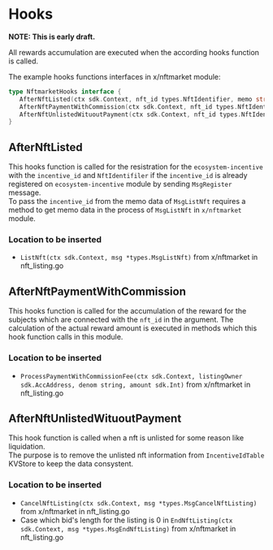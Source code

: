 # Hooks

**NOTE: This is early draft.**

All rewards accumulation are executed when the according hooks function is called.   

The example hooks functions interfaces in x/nftmarket module:

```go
type NftmarketHooks interface {
   AfterNftListed(ctx sdk.Context, nft_id types.NftIdentifier, memo string)
   AfterNftPaymentWithCommission(ctx sdk.Context, nft_id types.NftIdentifier, fee_amount mathInt, fee_denom string)
   AfterNftUnlistedWituoutPayment(ctx sdk.Context, nft_id types.NftIdentifier)
}
```

## AfterNftListed

This hooks function is called for the resistration for the `ecosystem-incentive` with the `incentive_id` and `NftIdentifiler` if the `incentive_id` is already registered on `ecosystem-incentive` module by sending `MsgRegister` message.   
To pass the `incentive_id` from the memo data of `MsgListNft` requires a method to get memo data in the process of `MsgListNft` in `x/nftmarket` module.

### Location to be inserted

- `ListNft(ctx sdk.Context, msg *types.MsgListNft)` from x/nftmarket in nft_listing.go

## AfterNftPaymentWithCommission

This hooks function is called for the accumulation of the reward for the subjects which are connected with the `nft_id` in the argument.
The calculation of the actual reward amount is executed in methods which this hook function calls in this module.

### Location to be inserted

- `ProcessPaymentWithCommissionFee(ctx sdk.Context, listingOwner sdk.AccAddress, denom string, amount sdk.Int)`  from x/nftmarket in nft_listing.go

## AfterNftUnlistedWituoutPayment

This hook function is called when a nft is unlisted for some reason like liquidation.   
The purpose is to remove the unlisted nft information from `IncentiveIdTable` KVStore to keep the data consystent.

### Location to be inserted

- `CancelNftListing(ctx sdk.Context, msg *types.MsgCancelNftListing)` from x/nftmarket in nft_listing.go
- Case which bid's length for the listing is 0 in `EndNftListing(ctx sdk.Context, msg *types.MsgEndNftListing)` from x/nftmarket in nft_listing.go

